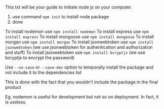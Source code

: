 This txt will be your guide to initiate node js on your computer.

1. use command `npm init` to install node package
2. done

To install nodemon use `npm install nodemon`
To install express use `npm install express`
To install mongoose use `npm install mongoose`
To install morgan use `npm install morgan`
To install jsonwebtoken use `npm install jsonwebtoken`
(we use jsonwebtoken for authentication and authorization and stuff)
To install jsonwebtoken use `npm install bcryptjs`
(we use bcryptjs to encrypt the password)

Use `--no-save` or `--save-dev` option to temporally install the package and not include it to the dependencies list

This is done with the fact that you wouldn't include the package in the final product

Eg. nodemon is useful for development but not so on deployment. In fact, it is useless.
